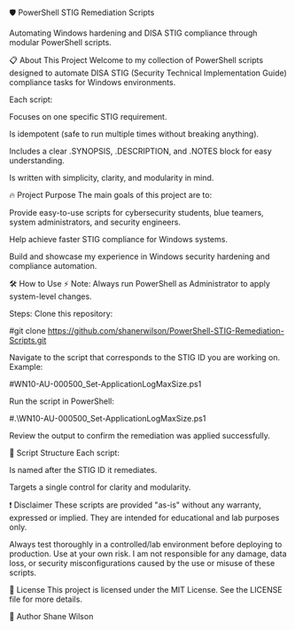 🛡️ PowerShell STIG Remediation Scripts


Automating Windows hardening and DISA STIG compliance through modular PowerShell scripts.

📋 About This Project
Welcome to my collection of PowerShell scripts designed to automate DISA STIG (Security Technical Implementation Guide) compliance tasks for Windows environments.

Each script:

Focuses on one specific STIG requirement.

Is idempotent (safe to run multiple times without breaking anything).

Includes a clear .SYNOPSIS, .DESCRIPTION, and .NOTES block for easy understanding.

Is written with simplicity, clarity, and modularity in mind.

🔥 Project Purpose
The main goals of this project are to:

Provide easy-to-use scripts for cybersecurity students, blue teamers, system administrators, and security engineers.

Help achieve faster STIG compliance for Windows systems.

Build and showcase my experience in Windows security hardening and compliance automation.



🛠️ How to Use
⚡ Note: Always run PowerShell as Administrator to apply system-level changes.

Steps:
Clone this repository:

#git clone https://github.com/shanerwilson/PowerShell-STIG-Remediation-Scripts.git

Navigate to the script that corresponds to the STIG ID you are working on.
Example:

#WN10-AU-000500_Set-ApplicationLogMaxSize.ps1

Run the script in PowerShell:

#.\WN10-AU-000500_Set-ApplicationLogMaxSize.ps1

Review the output to confirm the remediation was applied successfully.

📂 Script Structure
Each script:

Is named after the STIG ID it remediates.

Targets a single control for clarity and modularity.

❗ Disclaimer
These scripts are provided "as-is" without any warranty, expressed or implied.
They are intended for educational and lab purposes only.

Always test thoroughly in a controlled/lab environment before deploying to production.
Use at your own risk.
I am not responsible for any damage, data loss, or security misconfigurations caused by the use or misuse of these scripts.

📜 License
This project is licensed under the MIT License.
See the LICENSE file for more details.

👤 Author
Shane Wilson

